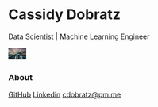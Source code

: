 # Cassidy Dobratz
Data Scientist | Machine Learning Engineer

<img src="/Images/chuttersnap-776317-unsplash.jpg" height="24">


### About

[GitHub](https://www.github.com/acudoc)
[Linkedin](https://www.linkedin.com/in/cassidydobratz/)
<cdobratz@pm.me>
